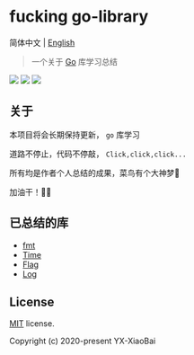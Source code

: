# fucking go-library

简体中文 | [English](./README.md)

> 一个关于 [Go](https://golang.org/pkg/) 库学习总结

<a href="https://github.com/YX-XiaoBai"><img src="https://img.shields.io/badge/-YX%20XiaoBai-3423A6?style=flat-square&logo=GitHub&logoColor=white"/></a>
<a href="https://blog.csdn.net/weixin_44425934"><img src="https://img.shields.io/badge/CSDN--China-YX%20XiaoBai-D14836?style=flat-square&logo=Blogger&logoColor=#FF5722"/></a>
<a href="https://www.instagram.com/lwins_dean/"><img src="https://img.shields.io/badge/-@lwins_dean-E4405F?style=flat-square&logo=Instagram&logoColor=white"/></a>

## 关于

本项目将会长期保持更新， `go` 库学习

道路不停止，代码不停敲， `Click,click,click...`

所有均是作者个人总结的成果，菜鸟有个大神梦💫

加油干！💪💪

## 已总结的库

- [fmt](./fmt/fmt.md)
- [Time]()
- [Flag]()
- [Log]()

## License

[MIT](https://github.com/YX-XiaoBai/fucking-py-library) license.

Copyright (c) 2020-present YX-XiaoBai
